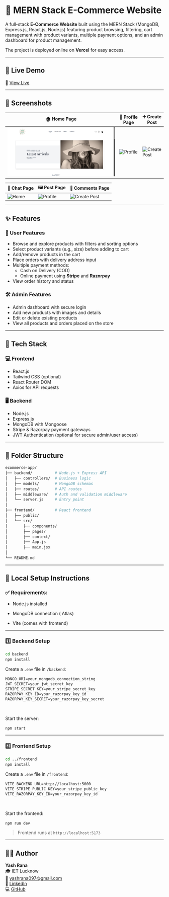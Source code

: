 # 🛒 MERN Stack E-Commerce Website

A full-stack **E-Commerce Website** built using the MERN Stack (MongoDB, Express.js, React.js, Node.js) featuring product browsing, filtering, cart management with product variants, multiple payment options, and an admin dashboard for product management.

The project is deployed online on **Vercel** for easy access.

---

## 🚀 Live Demo

🔗 [View Live](https://e-commerce-website-frontend-1pg8.onrender.com/)

---

## 📸 Screenshots

| 🏠 Home Page | 👤 Profile Page | ➕ Create Post | 
|-------------|--------------------|-----------------|
| ![Home](./screenshots/home.png) | ![ Profile](./screenshots/profile.png) | ![Create Post](./screenshots/post.png) | 



| 💬 Chat Page | 🖼️ Post Page | 💭 Comments Page | 
|--------------|--------------|-----------------|
| ![Home](./screenshots/chat.png) | ![ Profile](./screenshots/post2.png) | ![Create Post](./screenshots/commnet.png) |


---

## ✨ Features

### 👥 User Features
- Browse and explore products with filters and sorting options
- Select product variants (e.g., size) before adding to cart
- Add/remove products in the cart
- Place orders with delivery address input
- Multiple payment methods: 
  - Cash on Delivery (COD) 
  - Online payment using **Stripe** and **Razorpay**
- View order history and status

### 🛠️ Admin Features
- Admin dashboard with secure login
- Add new products with images and details
- Edit or delete existing products
- View all products and orders placed on the store

---

## 🧰 Tech Stack

### 💻 Frontend
- React.js
- Tailwind CSS (optional)
- React Router DOM
- Axios for API requests

### 🖥️ Backend
- Node.js
- Express.js
- MongoDB with Mongoose
- Stripe & Razorpay payment gateways
- JWT Authentication (optional for secure admin/user access)

---

## 📂 Folder Structure

```bash
ecommerce-app/
├── backend/          # Node.js + Express API
│   ├── controllers/  # Business logic
│   ├── models/       # MongoDB schemas
│   ├── routes/       # API routes
│   ├── middleware/   # Auth and validation middleware
│   └── server.js     # Entry point
│
├── frontend/         # React frontend
│   ├── public/
│   └── src/
│       ├── components/
│       ├── pages/
│       ├── context/
│       ├── App.js
│       ├── main.jsx
│
└── README.md

```

---

## 🧰 Local Setup Instructions

### ✅ Requirements:
- Node.js installed
- MongoDB connection ( Atlas)

- Vite (comes with frontend)

---

### 1️⃣ Backend Setup

```bash
cd backend
npm install
```

Create a `.env` file in `/backend`:

```env
MONGO_URI=your_mongodb_connection_string
JWT_SECRET=your_jwt_secret_key
STRIPE_SECRET_KEY=your_stripe_secret_key
RAZORPAY_KEY_ID=your_razorpay_key_id
RAZORPAY_KEY_SECRET=your_razorpay_key_secret



```

Start the server:

```bash
npm start
```

---

### 2️⃣ Frontend Setup

```bash
cd ../frontend
npm install
```

Create a `.env` file in `/frontend`:

```env
VITE_BACKEND_URL=http://localhost:5000
VITE_STRIPE_PUBLIC_KEY=your_stripe_public_key
VITE_RAZORPAY_KEY_ID=your_razorpay_key_id



```

Start the frontend:

```bash
npm run dev
```

> Frontend runs at `http://localhost:5173`

---

## 👨‍💻 Author

**Yash Rana**  
🎓 IET Lucknow  
📧 yashrana097@gmail.com  
🔗 [LinkedIn](https://www.linkedin.com/in/yashrana52)  
💻 [GitHub](https://github.com/YashRana52)

